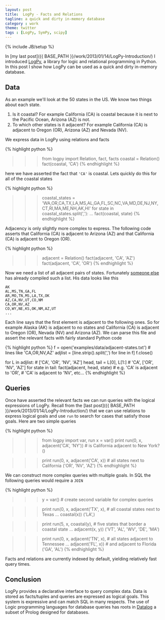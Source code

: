 ```yaml
---
layout: post
title:  LogPy - Facts and Relations
tagline: a quick and dirty in-memory database
category : work
theme: twitter
tags : [LogPy, SymPy, scipy]
---
```

{% include JB/setup %}

In [my last post]({{ BASE_PATH }}/work/2013/01/14/LogPy-Introduction/) I introduced [LogPy](http://github.com/logpy/logpy), a library for logic and relational programming in Python.  In this post I show how LogPy can be used as a quick and dirty in-memory database.


Data
----

As an example we'll look at the 50 states in the US.  We know two things about each state.

1.  Is it coastal? For example California (CA) is coastal because it is next to the Pacific Ocean, Arizona (AZ) is not.
2.  To which other states is it adjacent?  For example California (CA) is adjacent to Oregon (OR), Arizona (AZ) and Nevada (NV).

We express data in LogPy using relations and facts

{% highlight python %}
>>> from logpy import Relation, fact, facts
>>> coastal = Relation()
>>> fact(coastal, 'CA')
{% endhighlight %}

here we have asserted the fact that `'CA'` is coastal.  Lets quickly do this for all of the coastal states

{% highlight python %}
>>> coastal_states = 'WA,OR,CA,TX,LA,MS,AL,GA,FL,SC,NC,VA,MD,DE,NJ,NY,CT,RI,MA,ME,NH,AK,HI'
>>> for state in coastal_states.split(','):
...     fact(coastal, state)
{% endhighlight %}

Adjacency is only slightly more complex to express.  The following code asserts that California (CA) is adjacent to Arizona (AZ) and that California (CA) is adjacent to Oregon (OR).

{% highlight python %}
>>> adjacent = Relation()
>>> fact(adjacent, 'CA', 'AZ')
>>> fact(adjacent, 'CA', 'OR')
{% endhighlight %}

Now we need a list of all adjacent pairs of states.  Fortunately [someone else](http://writeonly.wordpress.com/2009/03/20/adjacency-list-of-states-of-the-united-states-us/) has already compiled such a list.  His data looks like this

    AK
    AL,MS,TN,GA,FL
    AR,MO,TN,MS,LA,TX,OK
    AZ,CA,NV,UT,CO,NM
    CA,OR,NV,AZ
    CO,WY,NE,KS,OK,NM,AZ,UT
    ...

Each line says that the first element is adjacent to the following ones.  So for example Alaska (AK) is adjacent to no states and California (CA) is adjacent to Oregon (OR), Nevada (NV) and Arizona (AZ).  We can parse this file and assert the relevant facts with fairly standard Python code

{% highlight python %}
f = open('examples/data/adjacent-states.txt')  # lines like 'CA,OR,NV,AZ'
adjlist = [line.strip().split(',') for line in f]
f.close()

for L in adjlist:                   # ['CA', 'OR', 'NV', 'AZ']
    head, tail = L[0], L[1:]        # 'CA', ['OR', 'NV', 'AZ']
    for state in tail:
        fact(adjacent, head, state) # e.g. 'CA' is adjacent to 'OR',
                                    #      'CA' is adjacent to 'NV', etc...
{% endhighlight %}

Queries
------

Once have asserted the relevant facts we can run queries with the logical expressions of LogPy.  Recall from the [last post]({{ BASE_PATH }}/work/2013/01/14/LogPy-Introduction/) that we can use relations to express logical goals and use `run` to search for cases that satisfy those goals.  Here are two simple queries

{% highlight python %}
>>> from logpy import var, run
>>> x = var()
>>> print run(0, x, adjacent('CA', 'NY')) # is California adjacent to New York?
()

>>> print run(0, x, adjacent('CA', x))    # all states next to California
('OR', 'NV', 'AZ')
{% endhighlight %}

We can construct more complex queries with multiple goals.  In SQL the following queries would require a `JOIN`

{% highlight python %}
>>> y = var()  # create second variable for complex queries

>>> print run(0, x, adjacent('TX', x),    # all coastal states next to Texas
...                 coastal(x))
('LA',)

>>> print run(5, x, coastal(y),           # five states that border a coastal state
...                 adjacent(x, y))
('VT', 'AL', 'WV', 'DE', 'MA')

>>> print run(0, x, adjacent('TN', x),    # all states adjacent to Tennessee
...                 adjacent('FL', x))    #        and adjacent to Florida
('GA', 'AL')
{% endhighlight %}

Facts and relations are currently indexed by default, yielding relatively fast query times.


Conclusion
----------

LogPy provides a declarative interface to query complex data.  Data is stored
as facts/tuples and queries are expressed as logical goals.  This system is
expressive and can match SQL in many respects.  The use of Logic programming languages for database queries has roots in [Datalog](http://en.wikipedia.org/wiki/Datalog) a subset of Prolog designed for databases.
